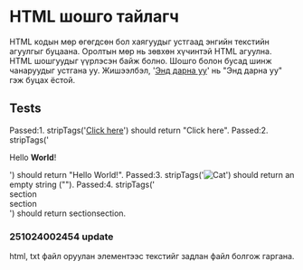 # HTML шошго тайлагч


HTML кодын мөр өгөгдсөн бол хаягуудыг устгаад энгийн текстийн агуулгыг буцаана.
Оролтын мөр нь зөвхөн хүчинтэй HTML агуулна.
HTML шошгуудыг үүрлэсэн байж болно.
Шошго болон бусад шинж чанаруудыг устгана уу.
Жишээлбэл, '<a href="#">Энд дарна уу</a>' нь "Энд дарна уу" гэж буцах ёстой.

## Tests


Passed:1. stripTags('<a href="#">Click here</a>') should return "Click here".
Passed:2. stripTags('<p class="center">Hello <b>World</b>!</p>') should return "Hello World!".
Passed:3. stripTags('<img src="cat.jpg" alt="Cat">') should return an empty string ("").
Passed:4. stripTags('<main id="main"><section class="section">section</section><section class="section">section</section></main>') should return sectionsection.

### 251024002454 update

html, txt файл оруулан элементээс текстийг задлан файл болгож гаргана.
